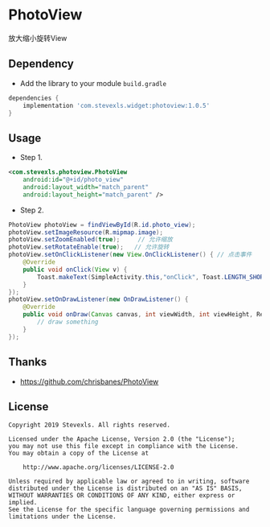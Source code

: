 # PhotoView
放大缩小旋转View

## Dependency
- Add the library to your module `build.gradle`
```gradle
dependencies {
	implementation 'com.stevexls.widget:photoview:1.0.5'
}
```

## Usage
- Step 1.
```xml
<com.stevexls.photoview.PhotoView
    android:id="@+id/photo_view"
    android:layout_width="match_parent"
    android:layout_height="match_parent" />
```

- Step 2.
```java
PhotoView photoView = findViewById(R.id.photo_view);
photoView.setImageResource(R.mipmap.image);
photoView.setZoomEnabled(true);     // 允许缩放
photoView.setRotateEnable(true);   // 允许旋转
photoView.setOnClickListener(new View.OnClickListener() { // 点击事件
    @Override
    public void onClick(View v) {
        Toast.makeText(SimpleActivity.this,"onClick", Toast.LENGTH_SHORT).show();
    }
});
photoView.setOnDrawListener(new OnDrawListener() {
    @Override
    public void onDraw(Canvas canvas, int viewWidth, int viewHeight, RectF displayRect) {
        // draw something
    }
});
```

## Thanks
- https://github.com/chrisbanes/PhotoView

## License

    Copyright 2019 Stevexls. All rights reserved.

    Licensed under the Apache License, Version 2.0 (the "License");
    you may not use this file except in compliance with the License.
    You may obtain a copy of the License at

        http://www.apache.org/licenses/LICENSE-2.0

    Unless required by applicable law or agreed to in writing, software
    distributed under the License is distributed on an "AS IS" BASIS,
    WITHOUT WARRANTIES OR CONDITIONS OF ANY KIND, either express or implied.
    See the License for the specific language governing permissions and
    limitations under the License.
